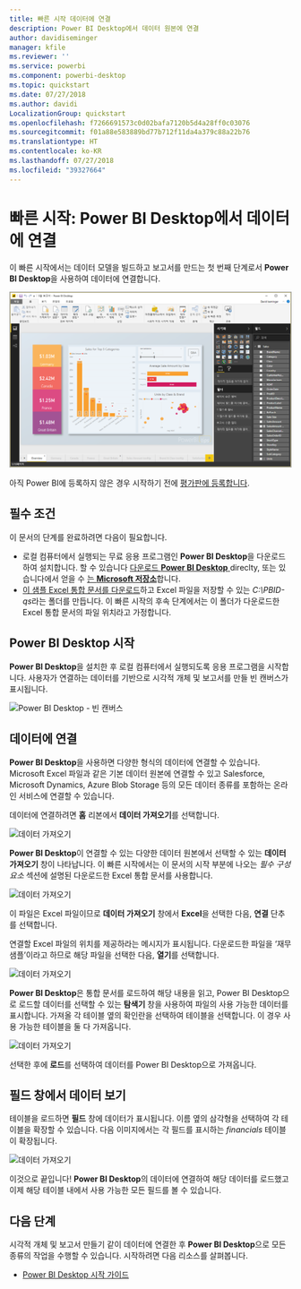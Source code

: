 ```yaml
---
title: 빠른 시작 데이터에 연결
description: Power BI Desktop에서 데이터 원본에 연결
author: davidiseminger
manager: kfile
ms.reviewer: ''
ms.service: powerbi
ms.component: powerbi-desktop
ms.topic: quickstart
ms.date: 07/27/2018
ms.author: davidi
LocalizationGroup: quickstart
ms.openlocfilehash: f7266691573c0d02bafa7120b5d4a28ff0c03076
ms.sourcegitcommit: f01a88e583889bd77b712f11da4a379c88a22b76
ms.translationtype: HT
ms.contentlocale: ko-KR
ms.lasthandoff: 07/27/2018
ms.locfileid: "39327664"
---
```

# <a name="quickstart-connect-to-data-in-power-bi-desktop"></a>빠른 시작: Power BI Desktop에서 데이터에 연결

이 빠른 시작에서는 데이터 모델을 빌드하고 보고서를 만드는 첫 번째 단계로서 **Power BI Desktop**을 사용하여 데이터에 연결합니다.

![Power BI Desktop](media/desktop-what-is-desktop/what-is-desktop_01.png)

아직 Power BI에 등록하지 않은 경우 시작하기 전에 [평가판에 등록합니다](https://app.powerbi.com/signupredirect?pbi_source=web).

## <a name="prerequisites"></a>필수 조건

이 문서의 단계를 완료하려면 다음이 필요합니다.
* 로컬 컴퓨터에서 실행되는 무료 응용 프로그램인 **Power BI Desktop**을 다운로드하여 설치합니다. 할 수 있습니다 [다운로드 **Power BI Desktop** ](https://powerbi.microsoft.com/desktop) direclty, 또는 있습니다에서 얻을 수 [는 **Microsoft 저장소**](http://aka.ms/pbidesktopstore)합니다.
* [이 샘플 Excel 통합 문서를 다운로드](http://go.microsoft.com/fwlink/?LinkID=521962)하고 Excel 파일을 저장할 수 있는 *C:\PBID-qs*라는 폴더를 만듭니다. 이 빠른 시작의 후속 단계에서는 이 폴더가 다운로드한 Excel 통합 문서의 파일 위치라고 가정합니다.

## <a name="launch-power-bi-desktop"></a>Power BI Desktop 시작

**Power BI Desktop**을 설치한 후 로컬 컴퓨터에서 실행되도록 응용 프로그램을 시작합니다. 사용자가 연결하는 데이터를 기반으로 시각적 개체 및 보고서를 만들 빈 캔버스가 표시됩니다. 

![Power BI Desktop - 빈 캔버스](media/desktop-quickstart-connect-to-data/qs-connect-data_01.png)

## <a name="connect-to-data"></a>데이터에 연결

**Power BI Desktop**을 사용하면 다양한 형식의 데이터에 연결할 수 있습니다. Microsoft Excel 파일과 같은 기본 데이터 원본에 연결할 수 있고 Salesforce, Microsoft Dynamics, Azure Blob Storage 등의 모든 데이터 종류를 포함하는 온라인 서비스에 연결할 수 있습니다. 

데이터에 연결하려면 **홈** 리본에서 **데이터 가져오기**를 선택합니다.

![데이터 가져오기](media/desktop-quickstart-connect-to-data/qs-connect-data_02.png)

**Power BI Desktop**이 연결할 수 있는 다양한 데이터 원본에서 선택할 수 있는 **데이터 가져오기** 창이 나타납니다. 이 빠른 시작에서는 이 문서의 시작 부분에 나오는 *필수 구성 요소* 섹션에 설명된 다운로드한 Excel 통합 문서를 사용합니다. 

![데이터 가져오기](media/desktop-quickstart-connect-to-data/qs-connect-data_03.png)

이 파일은 Excel 파일이므로 **데이터 가져오기** 창에서 **Excel**을 선택한 다음, **연결** 단추를 선택합니다.

연결할 Excel 파일의 위치를 제공하라는 메시지가 표시됩니다. 다운로드한 파일을 ‘재무 샘플’이라고 하므로 해당 파일을 선택한 다음, **열기**를 선택합니다.

![데이터 가져오기](media/desktop-quickstart-connect-to-data/qs-connect-data_04.png)

**Power BI Desktop**은 통합 문서를 로드하여 해당 내용을 읽고, Power BI Desktop으로 로드할 데이터를 선택할 수 있는 **탐색기** 창을 사용하여 파일의 사용 가능한 데이터를 표시합니다. 가져올 각 테이블 옆의 확인란을 선택하여 테이블을 선택합니다. 이 경우 사용 가능한 테이블을 둘 다 가져옵니다.

![데이터 가져오기](media/desktop-quickstart-connect-to-data/qs-connect-data_05.png)

선택한 후에 **로드**를 선택하여 데이터를 Power BI Desktop으로 가져옵니다.

## <a name="view-data-in-the-fields-pane"></a>필드 창에서 데이터 보기

테이블을 로드하면 **필드** 창에 데이터가 표시됩니다. 이름 옆의 삼각형을 선택하여 각 테이블을 확장할 수 있습니다. 다음 이미지에서는 각 필드를 표시하는 *financials* 테이블이 확장됩니다. 

![데이터 가져오기](media/desktop-quickstart-connect-to-data/qs-connect-data_06.png)

이것으로 끝입니다! **Power BI Desktop**의 데이터에 연결하여 해당 데이터를 로드했고 이제 해당 테이블 내에서 사용 가능한 모든 필드를 볼 수 있습니다.


## <a name="next-steps"></a>다음 단계
시각적 개체 및 보고서 만들기 같이 데이터에 연결한 후 **Power BI Desktop**으로 모든 종류의 작업을 수행할 수 있습니다. 시작하려면 다음 리소스를 살펴봅니다.

* [Power BI Desktop 시작 가이드](desktop-getting-started.md)


